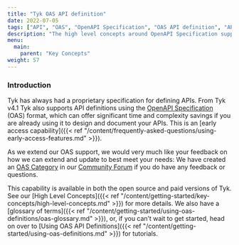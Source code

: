 ```yaml
---
title: "Tyk OAS API definition"
date: 2022-07-05
tags: ["API", "OAS", "OpenAPI Specification", "OAS API definition", "API definition"]
description: "The high level concepts around OpenAPI Specification support in Tyk"
menu:
  main:
    parent: "Key Concepts"
weight: 57
---
```


### Introduction

Tyk has always had a proprietary specification for defining APIs. From Tyk v4.1 Tyk also supports API definitions using the [OpenAPI Specification](https://swagger.io/specification/) (OAS) format, which can offer significant time and complexity savings if you are already using it to design and document your APIs. This is an [early access capability]({{< ref "/content/frequently-asked-questions/using-early-access-features.md" >}}).

As we extend our OAS support, we would very much like your feedback on how we can extend and update to best meet your needs: We have created an [OAS Category](https://community.tyk.io/c/oas/21) in our [Community Forum](https://community.tyk.io/) if you do have any feedback or questions.

This capability is available in both the open source and paid versions of Tyk. See our [High Level Concepts]({{< ref "/content/getting-started/key-concepts/high-level-concepts.md" >}}) for more details. We also have a [glossary of terms]({{< ref "/content/getting-started/using-oas-definitions/oas-glossary.md" >}}), or, if you can’t wait to get started, head on over to [Using OAS API Definitions]({{< ref "/content/getting-started/using-oas-definitions.md" >}}) for tutorials.

